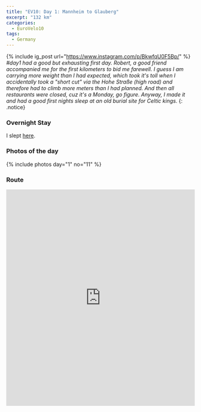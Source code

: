 ```yaml
---
title: "EV10: Day 1: Mannheim to Glauberg"
excerpt: "132 km"
categories:
  - EuroVelo10
tags:
  - Germany
---
```


{% include ig_post url="https://www.instagram.com/p/BkwfqU0F5Bp/" %}
_#day1 had a good but exhausting first day. Robert, a good friend accompanied me for the first kilometers to bid me farewell. I guess I am carrying more weight than I had expected, which took it's toll when I accidentally took a "short cut" via the Hohe Straße (high road) and therefore had to climb more meters than I had planned. And then all restaurants were closed, cuz it's a Monday, go figure. Anyway, I made it and had a good first nights sleep at an old burial site for Celtic kings._
{: .notice}

### Overnight Stay

I slept [here](https://www.openstreetmap.org/node/282716503).

### Photos of the day

{% include photos day="1" no="11" %}

### Route

<iframe src="https://www.komoot.de/tour/63229749/embed?profile=1" width="100%" height="580" frameborder="0" scrolling="no"></iframe>